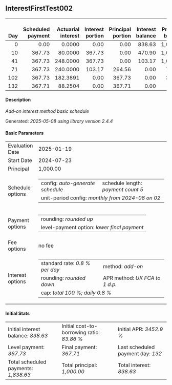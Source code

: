 <h2>InterestFirstTest002</h2>
<table>
    <thead style="vertical-align: bottom;">
        <th style="text-align: right;">Day</th>
        <th style="text-align: right;">Scheduled payment</th>
        <th style="text-align: right;">Actuarial interest</th>
        <th style="text-align: right;">Interest portion</th>
        <th style="text-align: right;">Principal portion</th>
        <th style="text-align: right;">Interest balance</th>
        <th style="text-align: right;">Principal balance</th>
        <th style="text-align: right;">Total actuarial interest</th>
        <th style="text-align: right;">Total interest</th>
        <th style="text-align: right;">Total principal</th>
    </thead>
    <tr style="text-align: right;">
        <td class="ci00">0</td>
        <td class="ci01" style="white-space: nowrap;">0.00</td>
        <td class="ci02">0.0000</td>
        <td class="ci03">0.00</td>
        <td class="ci04">0.00</td>
        <td class="ci05">838.63</td>
        <td class="ci06">1,000.00</td>
        <td class="ci07">0.0000</td>
        <td class="ci08">0.00</td>
        <td class="ci09">0.00</td>
    </tr>
    <tr style="text-align: right;">
        <td class="ci00">10</td>
        <td class="ci01" style="white-space: nowrap;">367.73</td>
        <td class="ci02">80.0000</td>
        <td class="ci03">367.73</td>
        <td class="ci04">0.00</td>
        <td class="ci05">470.90</td>
        <td class="ci06">1,000.00</td>
        <td class="ci07">80.0000</td>
        <td class="ci08">367.73</td>
        <td class="ci09">0.00</td>
    </tr>
    <tr style="text-align: right;">
        <td class="ci00">41</td>
        <td class="ci01" style="white-space: nowrap;">367.73</td>
        <td class="ci02">248.0000</td>
        <td class="ci03">367.73</td>
        <td class="ci04">0.00</td>
        <td class="ci05">103.17</td>
        <td class="ci06">1,000.00</td>
        <td class="ci07">328.0000</td>
        <td class="ci08">735.46</td>
        <td class="ci09">0.00</td>
    </tr>
    <tr style="text-align: right;">
        <td class="ci00">71</td>
        <td class="ci01" style="white-space: nowrap;">367.73</td>
        <td class="ci02">240.0000</td>
        <td class="ci03">103.17</td>
        <td class="ci04">264.56</td>
        <td class="ci05">0.00</td>
        <td class="ci06">735.44</td>
        <td class="ci07">568.0000</td>
        <td class="ci08">838.63</td>
        <td class="ci09">264.56</td>
    </tr>
    <tr style="text-align: right;">
        <td class="ci00">102</td>
        <td class="ci01" style="white-space: nowrap;">367.73</td>
        <td class="ci02">182.3891</td>
        <td class="ci03">0.00</td>
        <td class="ci04">367.73</td>
        <td class="ci05">0.00</td>
        <td class="ci06">367.71</td>
        <td class="ci07">750.3891</td>
        <td class="ci08">838.63</td>
        <td class="ci09">632.29</td>
    </tr>
    <tr style="text-align: right;">
        <td class="ci00">132</td>
        <td class="ci01" style="white-space: nowrap;">367.71</td>
        <td class="ci02">88.2504</td>
        <td class="ci03">0.00</td>
        <td class="ci04">367.71</td>
        <td class="ci05">0.00</td>
        <td class="ci06">0.00</td>
        <td class="ci07">838.6395</td>
        <td class="ci08">838.63</td>
        <td class="ci09">1,000.00</td>
    </tr>
</table>
<h4>Description</h4>
<p><i>Add-on interest method basic schedule</i></p>
<p>Generated: <i>2025-05-08 using library version 2.4.4</i></p>
<h4>Basic Parameters</h4>
<table>
    <tr>
        <td>Evaluation Date</td>
        <td>2025-01-19</td>
    </tr>
    <tr>
        <td>Start Date</td>
        <td>2024-07-23</td>
    </tr>
    <tr>
        <td>Principal</td>
        <td>1,000.00</td>
    </tr>
    <tr>
        <td>Schedule options</td>
        <td>
            <table>
                <tr>
                    <td>config: <i>auto-generate schedule</i></td>
                    <td>schedule length: <i><i>payment count</i> 5</i></td>
                </tr>
                <tr>
                    <td colspan="2" style="white-space: nowrap;">unit-period config: <i>monthly from 2024-08 on 02</i></td>
                </tr>
            </table>
        </td>
    </tr>
    <tr>
        <td>Payment options</td>
        <td>
            <table>
                <tr>
                    <td>rounding: <i>rounded up</i></td>
                </tr>
                <tr>
                    <td>level-payment option: <i>lower&nbsp;final&nbsp;payment</i></td>
                </tr>
            </table>
        </td>
    </tr>
    <tr>
        <td>Fee options</td>
        <td>no fee
        </td>
    </tr>
    <tr>
        <td>Interest options</td>
        <td>
            <table>
                <tr>
                    <td>standard rate: <i>0.8 % per day</i></td>
                    <td>method: <i>add-on</i></td>
                </tr>
                <tr>
                    <td>rounding: <i>rounded down</i></td>
                    <td>APR method: <i>UK FCA to 1 d.p.</i></td>
                </tr>
                <tr>
                    <td colspan="2">cap: <i>total 100 %; daily 0.8 %</td>
                </tr>
            </table>
        </td>
    </tr>
</table>
<h4>Initial Stats</h4>
<table>
    <tr>
        <td>Initial interest balance: <i>838.63</i></td>
        <td>Initial cost-to-borrowing ratio: <i>83.86 %</i></td>
        <td>Initial APR: <i>3452.9 %</i></td>
    </tr>
    <tr>
        <td>Level payment: <i>367.73</i></td>
        <td>Final payment: <i>367.71</i></td>
        <td>Last scheduled payment day: <i>132</i></td>
    </tr>
    <tr>
        <td>Total scheduled payments: <i>1,838.63</i></td>
        <td>Total principal: <i>1,000.00</i></td>
        <td>Total interest: <i>838.63</i></td>
    </tr>
</table>